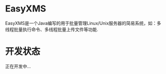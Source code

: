 EasyXMS
=======

 EasyXMS是一个Java编写的用于批量管理Linux/Unix服务器的简易系统，如：多线程批量执行命令、多线程批量上传文件等功能.


开发状态
========

正在开发中...